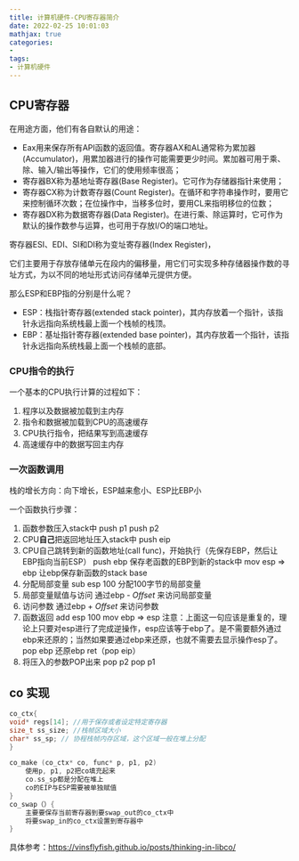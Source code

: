 ```yaml
---
title: 计算机硬件-CPU寄存器简介
date: 2022-02-25 10:01:03
mathjax: true
categories:
- 
tags: 
- 计算机硬件
---
```


## CPU寄存器

在用途方面，他们有各自默认的用途：

- Eax用来保存所有API函数的返回值。寄存器AX和AL通常称为累加器(Accumulator)，用累加器进行的操作可能需要更少时间。累加器可用于乘、除、输入/输出等操作，它们的使用频率很高；
- 寄存器BX称为基地址寄存器(Base Register)。它可作为存储器指针来使用；
- 寄存器CX称为计数寄存器(Count Register)。在循环和字符串操作时，要用它来控制循环次数；在位操作中，当移多位时，要用CL来指明移位的位数；
- 寄存器DX称为数据寄存器(Data Register)。在进行乘、除运算时，它可作为默认的操作数参与运算，也可用于存放I/O的端口地址。

寄存器ESI、EDI、SI和DI称为变址寄存器(Index Register)，

它们主要用于存放存储单元在段内的偏移量，用它们可实现多种存储器操作数的寻址方式，为以不同的地址形式访问存储单元提供方便。

那么ESP和EBP指的分别是什么呢？

- ESP：栈指针寄存器(extended stack pointer)，其内存放着一个指针，该指针永远指向系统栈最上面一个栈帧的栈顶。
- EBP：基址指针寄存器(extended base pointer)，其内存放着一个指针，该指针永远指向系统栈最上面一个栈帧的底部。

### CPU指令的执行

一个基本的CPU执行计算的过程如下：

1. 程序以及数据被加载到主内存
2. 指令和数据被加载到CPU的高速缓存
3. CPU执行指令，把结果写到高速缓存
4. 高速缓存中的数据写回主内存

### 一次函数调用

栈的增长方向：向下增长，ESP越来愈小、ESP比EBP小

一个函数执行步骤：

1. 函数参数压入stack中
    push p1
    push p2
2. CPU**自己**把返回地址压入stack中
    push eip
3. CPU自己跳转到新的函数地址(call func)，开始执行（先保存EBP，然后让EBP指向当前ESP）
    push ebp 保存老函数的EBP到新的stack中
    mov esp => ebp  让ebp保存新函数的stack base
4. 分配局部变量
    sub esp 100 分配100字节的局部变量
5. 局部变量赋值与访问
    通过ebp - $Offset$ 来访问局部变量
6. 访问参数
    通过ebp + $Offset$ 来访问参数
7. 函数返回
    add esp 100
    mov ebp => esp
    注意：上面这一句应该是重复的，理论上只要对esp进行了完成逆操作，esp应该等于ebp了。是不需要额外通过ebp来还原的；当然如果要通过ebp来还原，也就不需要去显示操作esp了。
    pop ebp 还原ebp
    ret（pop eip）
8. 将压入的参数POP出来
    pop p2
    pop p1

## co 实现

```cpp
co_ctx{
void* regs[14]; //用于保存或者设定特定寄存器
size_t ss_size; //栈帧区域大小
char* ss_sp; // 协程栈帧内存区域，这个区域一般在堆上分配
}

co_make (co_ctx* co, func* p, p1, p2)
    使用p, p1, p2把co填充起来
    co.ss_sp都是分配在堆上
    co的EIP与ESP需要被单独赋值
}
co_swap（）{
    主要要保存当前寄存器到要swap_out的co_ctx中
    将要swap_in的co_ctx设置到寄存器中
}
```

具体参考：https://vinsflyfish.github.io/posts/thinking-in-libco/